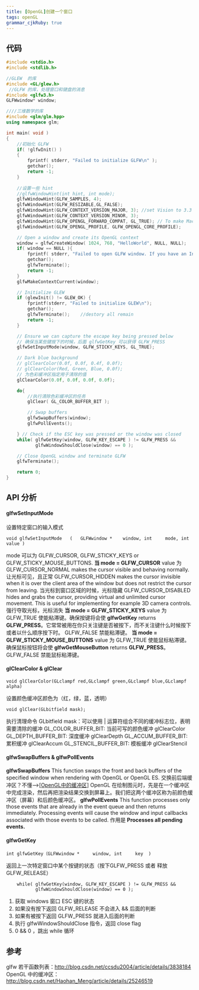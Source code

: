 ```yaml
---
title: [OpenGL]创建一个窗口
tags: openGL
grammar_cjkRuby: true
---
```

## 代码
```cpp
#include <stdio.h>
#include <stdlib.h>

//GLEW  的库
#include <GL/glew.h> 
 //GLFW 的库，处理窗口和键盘的消息
#include <glfw3.h>  
GLFWwindow* window;

////三维数学的库
#include <glm/glm.hpp>  
using namespace glm;

int main( void )
{
    //初始化 GLFW
    if( !glfwInit() )
    {
        fprintf( stderr, "Failed to initialize GLFW\n" );
        getchar();
        return -1;
    }
    
	//设置一些 hint
    //glfwWindowHint(int hint, int mode);
    glfwWindowHint(GLFW_SAMPLES, 4);
    glfwWindowHint(GLFW_RESIZABLE,GL_FALSE);
    glfwWindowHint(GLFW_CONTEXT_VERSION_MAJOR, 3); //set Vision to 3.3
    glfwWindowHint(GLFW_CONTEXT_VERSION_MINOR, 3);
    glfwWindowHint(GLFW_OPENGL_FORWARD_COMPAT, GL_TRUE); // To make MacOS happy; should not be needed
    glfwWindowHint(GLFW_OPENGL_PROFILE, GLFW_OPENGL_CORE_PROFILE);

    // Open a window and create its OpenGL context
    window = glfwCreateWindow( 1024, 768, "HelloWorld", NULL, NULL);
    if( window == NULL ){
        fprintf( stderr, "Failed to open GLFW window. If you have an Intel GPU, they are not 3.3 compatible. Try the 2.1 version of the tutorials.\n" );
        getchar();
        glfwTerminate();
        return -1;
    }
    glfwMakeContextCurrent(window);

    // Initialize GLEW
    if (glewInit() != GLEW_OK) {
        fprintf(stderr, "Failed to initialize GLEW\n");
        getchar();
        glfwTerminate();    //destory all remain
        return -1;
    }

    // Ensure we can capture the escape key being pressed below
    // 确保当某些键按下的时候，后面 glfwGetKey 可以获得 GLFW_PRESS
    glfwSetInputMode(window, GLFW_STICKY_KEYS, GL_TRUE);

    // Dark blue background
    // glClearColor(0.0f, 0.0f, 0.4f, 0.0f);
    // glClearColor(Red, Green, Blue, 0.0f);
    // 为色彩缓冲区指定用于清除的值
    glClearColor(0.0f, 0.0f, 0.0f, 0.0f);

    do{
    	//执行清除色彩缓冲区的任务
        glClear( GL_COLOR_BUFFER_BIT );

        // Swap buffers
        glfwSwapBuffers(window);
        glfwPollEvents();

    } // Check if the ESC key was pressed or the window was closed
    while( glfwGetKey(window, GLFW_KEY_ESCAPE ) != GLFW_PRESS &&
           glfwWindowShouldClose(window) == 0 );

    // Close OpenGL window and terminate GLFW
    glfwTerminate();

    return 0;
}
```
## API 分析
#### glfwSetInputMode
设置特定窗口的输入模式
```
void glfwSetInputMode	(	GLFWwindow * 	window, int 	mode, int 	value )	
```
mode 可以为 GLFW_CURSOR, GLFW_STICKY_KEYS or GLFW_STICKY_MOUSE_BUTTONS.
**当 mode = GLFW_CURSOR**
value 为
GLFW_CURSOR_NORMAL makes the cursor visible and behaving normally. 让光标可见，且正常
GLFW_CURSOR_HIDDEN makes the cursor invisible when it is over the client area of the window but does not restrict the cursor from leaving. 当光标到窗口区域的时候，光标隐藏
GLFW_CURSOR_DISABLED hides and grabs the cursor, providing virtual and unlimited cursor movement. This is useful for implementing for example 3D camera controls. 强行夺取光标，光标消失
**当 mode = GLFW_STICKY_KEYS**
value 为 
GLFW_TRUE 使能粘滞键。确保按键将会使  **glfwGetKey** returns **GLFW_PRESS**。它常常被用在你只关注键是否被按下，而不关注键什么时候按下或者以什么顺序按下时。
GLFW_FALSE 禁能粘滞键。
**当 mode = GLFW_STICKY_MOUSE_BUTTONS**
value 为 
GLFW_TRUE 使能鼠标粘滞键。确保鼠标按钮将会使 **glfwGetMouseButton** returns **GLFW_PRESS**。
GLFW_FALSE 禁能鼠标粘滞键。


#### glClearColor & glClear
```
void glClearColor(GLclampf red,GLclampf green,GLclampf blue,GLclampf alpha)
```
设置颜色缓冲区颜色为（红，绿，蓝，透明）
```
void glClear(GLbitfield mask);
```
执行清理命令
GLbitfield mask：可以使用 | 运算符组合不同的缓冲标志位，表明需要清除的缓冲
GL_COLOR_BUFFER_BIT:    当前可写的颜色缓冲 glClearColor
GL_DEPTH_BUFFER_BIT:    深度缓冲 glClearDepth
GL_ACCUM_BUFFER_BIT:   累积缓冲 glClearAccum
GL_STENCIL_BUFFER_BIT: 模板缓冲 glClearStencil


####  glfwSwapBuffers &   glfwPollEvents
**glfwSwapBuffers**
This function swaps the front and back buffers of the specified window when rendering with OpenGL or OpenGL ES. 交换前后端缓冲区？不懂——>[[OpenGL中的缓冲区]](http://blog.csdn.net/Haohan_Meng/article/details/25246519) OpenGL 在绘制图元时，先是在一个缓冲区中完成渲染，然后再把渲染结果交换到屏幕上。我们把这两个缓冲区称为前颜色缓冲区（屏幕）和后颜色缓冲区。
**glfwPollEvents**
This function processes only those events that are already in the event queue and then returns immediately. Processing events will cause the window and input callbacks associated with those events to be called.
作用是 **Processes all pending events.**

#### glfwGetKey
```
int glfwGetKey（GLFWwindow * 	window, int 	key  )	
```
返回上一次特定窗口中某个按键的状态（按下GLFW_PRESS 或者 释放GLFW_RELEASE）
```
    while( glfwGetKey(window, GLFW_KEY_ESCAPE ) != GLFW_PRESS &&
           glfwWindowShouldClose(window) == 0 );
```
1. 获取 windows 窗口 ESC 键的状态
2. 如果没有按下返回 GLFW_RELEASE 不会进入 && 后面的判断
3. 如果有被按下返回 GLFW_PRESS 就进入后面的判断
4. 执行 glfwWindowShouldClose 指令，返回 close flag 
5. 0 && 0 ，跳出 while 循环

## 参考
glfw 若干函数列表：http://blog.csdn.net/ccsdu2004/article/details/3838184
OpenGL 中的缓冲区：http://blog.csdn.net/Haohan_Meng/article/details/25246519
